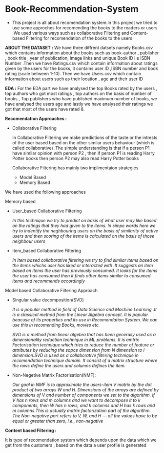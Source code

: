 # Book-Recommendation-System
* This project is all about recomendation system.In this project we tried to use some approches for recomending the books to the readers or users .We used various ways such as collaborative Filtering and Content-based Filtering for recomendation of the books to the users 

**ABOUT THE DATASET :** We have three diffrent datsets namely Books.csv which contains information about the books such as book-author , publisher , book title , year of publication, image links and unique Book ID i.e ISBN Number .Then we have Ratings.csv which contain information about ratings given by the users for the books, it contains user ID ,ISBN number and book rating (scale between 1-10). Then we have Users.csv which contain information about users such as their location , age and their user ID 

**EDA :** For the EDA part we have analysed the top Books rated by the users , top authors who got most ratings , top authors on the basis of number of books , Top publishers who have published maximum number of books, we have analysed the users age and lastly we have analysed their ratings we got that most of the users have rated 8.

**Recomendation Approaches :**

*  Collaborative Filtering

   In Collaborative Filtering we make predictions of the taste or the intrests of the user based based on the other similar users behaviour (which is called collaborative) .The simple understanding is that if a person P1 have similar opinion with person P2 , then if person P1 is reading Harry Potter books then person P2 may also read Harry Potter books

   Collaborative Filtering has mainly two implimentaion strategies
   *   Model Based
   *   Memory Based

We have used the following approaches

   Memory based
   *  User_based Collaborative Filtering 

      *In this technique we try to predict on basis of what user may like based on the ratings that they had given to the items. In simpe words here we try to indentify the neghbouring users on the basis of similarity of active users and then scoring of the items  is calculated on the basis of those neighbour users* 
   *  Item_based Collaborative Filtering

      *In Item based collaborative filtering we try to find similar items based on the items whichs user has liked or interacted with .It suggests an item based on items the user has previously consumed. It looks for the items the user has consumed then it finds other items similar to consumed items and recommends accordingly*


   Model based Collaborative Filtering Approach
   * Singular value decomposition(SVD)

     *It is a popular method in field of Data Science and Machine Learning .It is a classical method from the Linear Algebra concept. It is popular beacuse of its properties and its use in Recomendation System. We can use this in recomending Books, movies etc.*

     *SVD is a method from linear algebra that has been generally used as a dimensionality reduction technique in ML problems. It is amtrix Factorisation technique which tries to reduce the number of feature or attributes by reducing the sapce dimension from N dimension to I dimension.SVD is used as a collaborative filtering technique in recomendation technique domain. It consist of a matrix structure where the rows define the users and columns defines the item.*


  * Non-Negetive Matrix Factorisation(NMF): 
  
    *Our goal in NMF is to approximate the users-item V matrix by the dot product of two arrays W and H. Dimensions of the arrays are defined by dimensions of V and number of components we set to the algorithm. If V has n rows and m columns and we want to decompose it to k components, then W has n rows, and k columns and H has k rows and m columns.This is actually matrix factorization part of the algorithm. The Non-negative part refers to V, W, and H — all the values have to be equal or greater than zero, i.e., non-negative*
   


**Content based Filtering :**
  
   It is type of recomendation system which depends upon the data which we get from the customers , based on the data a user profile is generated

